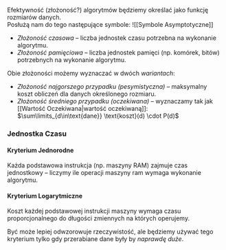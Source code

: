 Efektywność (złożoność?) algorytmów będziemy określać jako funkcję rozmiarów danych.  
Posłużą nam do tego następujące symbole:
![[Symbole Asymptotyczne]]

- *Złożoność czasowa* – liczba jednostek czasu potrzebna na wykonanie algorytmu.
- *Złożoność pamięciowa* – liczba jednostek pamięci (np. komórek, bitów) potrzebnych na wykonanie algorytmu.

Obie złożoności możemy wyznaczać w dwóch *wariantach*:

- *Złożoność najgorszego przypadku (pesymistyczna)* – maksymalny koszt obliczeń dla danych określonego rozmiaru.
- *Złożoność średniego przypadku (oczekiwana)* – wyznaczamy tak jak [[Wartość Oczekiwana|wartość oczekiwaną]]: $\sum\limits_{d\in\text{dane}} \text{koszt}(d) \cdot P(d)$

### Jednostka Czasu
#### Kryterium Jednorodne

Każda podstawowa instrukcja (np. maszyny RAM) zajmuje czas jednostkowy – liczymy ile operacji maszyny ram wymaga wykonanie algorytmu.

#### Kryterium Logarytmiczne

Koszt każdej podstawowej instrukcji maszyny wymaga czasu proporcjonalnego do długości zmiennych na których operujemy.

Być może lepiej odwzorowuje rzeczywistość, ale będziemy używać tego kryterium tylko gdy przerabiane dane były by *naprawdę duże*.
